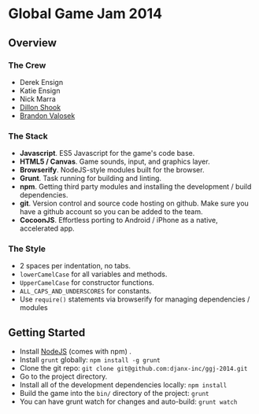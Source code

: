 # Global Game Jam 2014

## Overview

### The Crew

* Derek Ensign
* Katie Ensign
* Nick Marra
* [Dillon Shook](http://github.com/dshook)
* [Brandon Valosek](http://github.com/bvalosek)

### The Stack

* **Javascript**. ES5 Javascript for the game's code base.
* **HTML5 / Canvas**. Game sounds, input, and graphics layer.
* **Browserify**. NodeJS-style modules built for the browser.
* **Grunt**. Task running for building and linting.
* **npm**. Getting third party modules and installing the development / build
  dependencies.
* **git**. Version control and source code hosting on github. Make sure you
  have a github account so you can be added to the team.
* **CocoonJS**. Effortless porting to Android / iPhone as a native, accelerated
  app.

### The Style

* 2 spaces per indentation, no tabs.
* `lowerCamelCase` for all variables and methods.
* `UpperCamelCase` for constructor functions.
* `ALL_CAPS_AND_UNDERSCORES` for constants.
* Use `require()` statements via browserify for managing dependencies / modules


## Getting Started

* Install [NodeJS](http://nodejs.org/) (comes with npm) .
* Install `grunt` globally: `npm install -g grunt`
* Clone the git repo: `git clone git@github.com:djanx-inc/ggj-2014.git`
* Go to the project directory.
* Install all of the development dependencies locally: `npm install`
* Build the game into the `bin/` directory of the project: `grunt`
* You can have grunt watch for changes and auto-build: `grunt watch`

